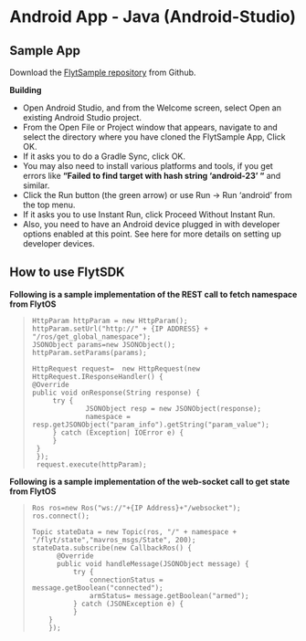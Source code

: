 # Android App - Java \(Android-Studio\)

## Sample App

Download the [FlytSample repository](https://github.com/flytbase/flytsamples/tree/master/Mobile-Apps/Java-Apps/SampleApp) from Github.

**Building**

* Open Android Studio, and from the Welcome screen, select Open an existing Android Studio project.
* From the Open File or Project window that appears, navigate to and select the directory where you have cloned the FlytSample App, Click OK.
* If it asks you to do a Gradle Sync, click OK.
* You may also need to install various platforms and tools, if you get errors like **“Failed to find target with hash string ‘android-23’ “** and similar.
* Click the Run button \(the green arrow\) or use Run -&gt; Run ‘android’ from the top menu.
* If it asks you to use Instant Run, click Proceed Without Instant Run.
* Also, you need to have an Android device plugged in with developer options enabled at this point. See here for more details on setting up developer devices.

## How to use FlytSDK

**Following is a sample implementation of the REST call to fetch namespace from FlytOS**

> ```text
> HttpParam httpParam = new HttpParam();
> httpParam.setUrl("http://" + {IP ADDRESS} + "/ros/get_global_namespace");
> JSONObject params=new JSONObject();
> httpParam.setParams(params);
>
> HttpRequest request=  new HttpRequest(new HttpRequest.IResponseHandler() {
> @Override
> public void onResponse(String response) {
>      try {
>              JSONObject resp = new JSONObject(response);
>              namespace = resp.getJSONObject("param_info").getString("param_value");
>      } catch (Exception| IOError e) {
>      }
>  }
>  });
>  request.execute(httpParam);
> ```

**Following is a sample implementation of the web-socket call to get state from FlytOS**

> ```text
> Ros ros=new Ros("ws://"+{IP Address}+"/websocket");
> ros.connect();
> ```
>
> ```text
> Topic stateData = new Topic(ros, "/" + namespace + "/flyt/state","mavros_msgs/State", 200);
> stateData.subscribe(new CallbackRos() {
>       @Override
>       public void handleMessage(JSONObject message) {
>           try {
>               connectionStatus = message.getBoolean("connected");
>               armStatus= message.getBoolean("armed");
>           } catch (JSONException e) {
>           }
>     }
>     });
> ```

